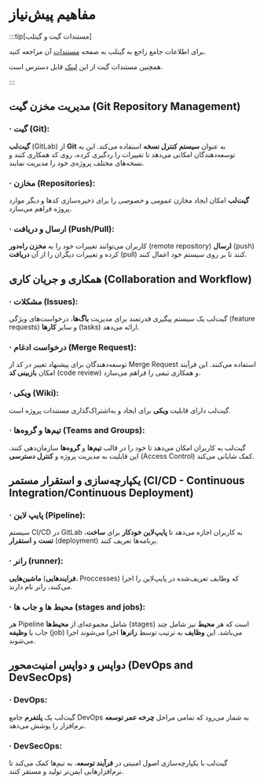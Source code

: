 # مفاهیم پیش‌نیاز

:::tip[مستندات گیت و گیتلب]

برای اطلاعات جامع راجع به گیتلب به صفحه [مستندات](https://docs.gitlab.com/) آن مراجعه کنید.

همچنین مستندات گیت از این [لینک](https://git-scm.com/doc) قابل دسترس است.

:::

## مدیریت مخزن گیت (Git Repository Management)

### · گیت (Git):

**گیت‌لب** (GitLab) از **Git** به عنوان **سیستم کنترل نسخه** استفاده می‌کند. این به توسعه‌دهندگان امکانی می‌دهد تا تغییرات را ردگیری کرده، روی کد همکاری کنند و نسخه‌های مختلف پروژه‌ی خود را مدیریت نمایند.

### · مخازن (Repositories):

**گیت‌لب** امکان ایجاد مخازن _عمومی_ و _خصوصی_ را برای ذخیره‌سازی کدها و دیگر موارد پروژه فراهم می‌سازد.

### · ارسال و دریافت (Push/Pull):

کاربران می‌توانند تغییرات خود را به **مخزن راه‌دور** (remote repository) **ارسال** (push) کرده و تغییرات دیگران را از آن **دریافت** (pull) کنند تا بر روی سیستم خود اعمال کنند.

## همکاری و جریان کاری (Collaboration and Workflow)

### · مشکلات (Issues):

گیت‌لب یک سیستم پیگیری قدرتمند برای مدیریت **باگ‌ها**، درخواست‌های ویژگی (feature requests) و سایر **کارها** (tasks) ارائه می‌دهد.

### · درخواست ادغام (Merge Request):

توسعه‌دهندگان برای پیشنهاد تغییر در کد از Merge Request استفاده می‌کنند. این فرآیند امکان **بازبینی کد** (code review) و همکاری تیمی را فراهم می‌سازد.

### · ویکی‌ (Wiki):

گیت‌لب دارای قابلیت **ویکی** برای ایجاد و به‌اشتراک‌گذاری مستندات پروژه است.

### · تیم‌ها و گروه‌ها (Teams and Groups):

گیت‌لب به کاربران امکان می‌دهد تا خود را در قالب **تیم‌ها** و **گروه‌ها** سازمان‌دهی کنند. این قابلیت به مدیریت پروژه و **کنترل دسترسی** (Access Control) کمک شایانی می‌کند.

## یکپارچه‌سازی و استقرار مستمر (CI/CD - Continuous Integration/Continuous Deployment)

### · پایپ لاین (Pipeline):

سیستم CI/CD در GitLab به کاربران اجازه می‌دهد تا **پایپ‌لاین خودکار** برای **ساخت**، **تست** و **استقرار** (deployment) برنامه‌ها تعریف کنند.

### · رانر (runner):

**ماشین‌هایی** (**فرایندهایی**، Proccesses) که وظایف تعریف‌شده در پایپ‌لاین را اجرا می‌کنند، رانر نام دارند.

### · محیط ها و جاب ها (stages and jobs):

هر Pipeline شامل مجموعه‌ای از **محیط‌ها** (stages) است که هر **محیط** نیز شامل چند جاب یا **وظیفه** (job) می‌باشد. این **وظایف** به ترتیب توسط **رانرها** اجرا می‌شوند اجرا می‌شوند.

## دواپس و دواپس امنیت‌محور (DevOps and DevSecOps)

### · DevOps:

گیت‌لب یک **پلتفرم** جامع DevOps به شمار می‌رود که تمامی مراحل **چرخه عمر توسعه** نرم‌افزار را پوشش می‌دهد.

### · DevSecOps:

گیت‌لب با یکپارچه‌سازی اصول امنیتی در **فرآیند توسعه**، به تیم‌ها کمک می‌کند تا نرم‌افزارهایی ایمن‌تر تولید و مستقر کنند.
